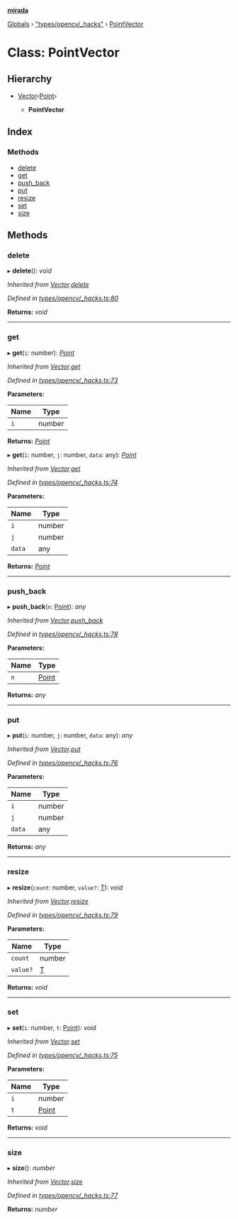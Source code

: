 **[mirada](../README.md)**

[Globals](../README.md) › ["types/opencv/_hacks"](../modules/_types_opencv__hacks_.md) › [PointVector](_types_opencv__hacks_.pointvector.md)

# Class: PointVector

## Hierarchy

* [Vector](_types_opencv__hacks_.vector.md)‹[Point](_types_opencv__hacks_.point.md)›

  * **PointVector**

## Index

### Methods

* [delete](_types_opencv__hacks_.pointvector.md#delete)
* [get](_types_opencv__hacks_.pointvector.md#get)
* [push_back](_types_opencv__hacks_.pointvector.md#push_back)
* [put](_types_opencv__hacks_.pointvector.md#put)
* [resize](_types_opencv__hacks_.pointvector.md#resize)
* [set](_types_opencv__hacks_.pointvector.md#set)
* [size](_types_opencv__hacks_.pointvector.md#size)

## Methods

###  delete

▸ **delete**(): *void*

*Inherited from [Vector](_types_opencv__hacks_.vector.md).[delete](_types_opencv__hacks_.vector.md#delete)*

*Defined in [types/opencv/_hacks.ts:80](https://github.com/cancerberoSgx/mirada/blob/ff42750/mirada/src/types/opencv/_hacks.ts#L80)*

**Returns:** *void*

___

###  get

▸ **get**(`i`: number): *[Point](_types_opencv__hacks_.point.md)*

*Inherited from [Vector](_types_opencv__hacks_.vector.md).[get](_types_opencv__hacks_.vector.md#get)*

*Defined in [types/opencv/_hacks.ts:73](https://github.com/cancerberoSgx/mirada/blob/ff42750/mirada/src/types/opencv/_hacks.ts#L73)*

**Parameters:**

Name | Type |
------ | ------ |
`i` | number |

**Returns:** *[Point](_types_opencv__hacks_.point.md)*

▸ **get**(`i`: number, `j`: number, `data`: any): *[Point](_types_opencv__hacks_.point.md)*

*Inherited from [Vector](_types_opencv__hacks_.vector.md).[get](_types_opencv__hacks_.vector.md#get)*

*Defined in [types/opencv/_hacks.ts:74](https://github.com/cancerberoSgx/mirada/blob/ff42750/mirada/src/types/opencv/_hacks.ts#L74)*

**Parameters:**

Name | Type |
------ | ------ |
`i` | number |
`j` | number |
`data` | any |

**Returns:** *[Point](_types_opencv__hacks_.point.md)*

___

###  push_back

▸ **push_back**(`n`: [Point](_types_opencv__hacks_.point.md)): *any*

*Inherited from [Vector](_types_opencv__hacks_.vector.md).[push_back](_types_opencv__hacks_.vector.md#push_back)*

*Defined in [types/opencv/_hacks.ts:78](https://github.com/cancerberoSgx/mirada/blob/ff42750/mirada/src/types/opencv/_hacks.ts#L78)*

**Parameters:**

Name | Type |
------ | ------ |
`n` | [Point](_types_opencv__hacks_.point.md) |

**Returns:** *any*

___

###  put

▸ **put**(`i`: number, `j`: number, `data`: any): *any*

*Inherited from [Vector](_types_opencv__hacks_.vector.md).[put](_types_opencv__hacks_.vector.md#put)*

*Defined in [types/opencv/_hacks.ts:76](https://github.com/cancerberoSgx/mirada/blob/ff42750/mirada/src/types/opencv/_hacks.ts#L76)*

**Parameters:**

Name | Type |
------ | ------ |
`i` | number |
`j` | number |
`data` | any |

**Returns:** *any*

___

###  resize

▸ **resize**(`count`: number, `value?`: [T]()): *void*

*Inherited from [Vector](_types_opencv__hacks_.vector.md).[resize](_types_opencv__hacks_.vector.md#resize)*

*Defined in [types/opencv/_hacks.ts:79](https://github.com/cancerberoSgx/mirada/blob/ff42750/mirada/src/types/opencv/_hacks.ts#L79)*

**Parameters:**

Name | Type |
------ | ------ |
`count` | number |
`value?` | [T]() |

**Returns:** *void*

___

###  set

▸ **set**(`i`: number, `t`: [Point](_types_opencv__hacks_.point.md)): *void*

*Inherited from [Vector](_types_opencv__hacks_.vector.md).[set](_types_opencv__hacks_.vector.md#set)*

*Defined in [types/opencv/_hacks.ts:75](https://github.com/cancerberoSgx/mirada/blob/ff42750/mirada/src/types/opencv/_hacks.ts#L75)*

**Parameters:**

Name | Type |
------ | ------ |
`i` | number |
`t` | [Point](_types_opencv__hacks_.point.md) |

**Returns:** *void*

___

###  size

▸ **size**(): *number*

*Inherited from [Vector](_types_opencv__hacks_.vector.md).[size](_types_opencv__hacks_.vector.md#size)*

*Defined in [types/opencv/_hacks.ts:77](https://github.com/cancerberoSgx/mirada/blob/ff42750/mirada/src/types/opencv/_hacks.ts#L77)*

**Returns:** *number*